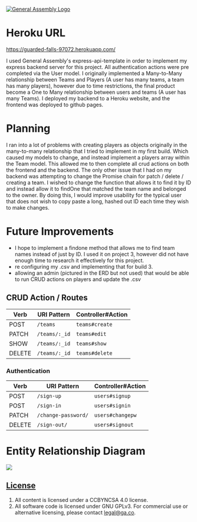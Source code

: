 [![General Assembly Logo](https://camo.githubusercontent.com/1a91b05b8f4d44b5bbfb83abac2b0996d8e26c92/687474703a2f2f692e696d6775722e636f6d2f6b6538555354712e706e67)](https://generalassemb.ly/education/web-development-immersive)


# Heroku URL
https://guarded-falls-97072.herokuapp.com/

I used General Assembly's express-api-template in order to implement my express backend server for this project. All authentication actions were pre completed via the User model. I originally implemented a Many-to-Many relationship between Teams and Players (A user has many teams, a team has many players), however due to time restrictions, the final product become a One to Many relationship between users and teams (A user has many Teams). I deployed my backend to a Heroku website, and the frontend was deployed to github pages.

# Planning
I ran into a lot of problems with creating players as objects originally in the many-to-many relationship that I tried to implement in my first build. Which caused my models to change, and instead implement a players array within the Team model. This allowed me to then complete all crud actions on both the frontend and the backend. The only other issue that I had on my backend was attempting to change the Promise chain for patch / delete / creating a team. I wished to change the function that allows it to find it by ID and instead allow it to findOne that matched the team name and belonged to the owner. By doing this, I would improve usability for the typical user that does not wish to copy paste a long, hashed out ID each time they wish to make changes.

# Future Improvements
- I hope to implement a findone method that allows me to find team names instead of just by ID. I used it on project 3, however did not have enough time to research it effectively for this project.
- re configuring my .csv and implementing that for build 3.
- allowing an admin (pictured in the ERD but not used) that would be able to run CRUD actions on players and update the .csv

## CRUD Action / Routes

| Verb   | URI Pattern            | Controller#Action |
|--------|------------------------|-------------------|
| POST   | `/teams`               | `teams#create`    |
| PATCH  | `/teams/:_id`          | `teams#edit`      |
| SHOW   | `/teams/:_id`           | `teams#show`      |
| DELETE | `/teams/:_id`          | `teams#delete`    |


### Authentication

| Verb   | URI Pattern            | Controller#Action |
|--------|------------------------|-------------------|
| POST   | `/sign-up`             | `users#signup`    |
| POST   | `/sign-in`             | `users#signin`    |
| PATCH  | `/change-password/`    | `users#changepw`  |
| DELETE | `/sign-out/`           | `users#signout`   |

# Entity Relationship Diagram
<a href="https://imgur.com/7VIPbeW"><img src="https://i.imgur.com/7VIPbeW.jpg"/></a>


## [License](LICENSE)

1.  All content is licensed under a CC­BY­NC­SA 4.0 license.
1.  All software code is licensed under GNU GPLv3. For commercial use or
    alternative licensing, please contact legal@ga.co.
